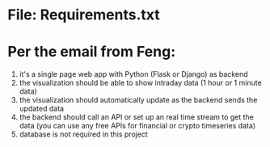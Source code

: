 # File: Requirements.txt
#
# Per the email from Feng:

1. it's a single page web app with Python (Flask or Django) as backend
2. the visualization should be able to show intraday data (1 hour or 1 minute data)
3. the visualization should automatically update as the backend sends the updated data
4. the backend should call an API or set up an real time stream to get the data (you can use any free APIs for financial or crypto timeseries data)
5. database is not required in this project
